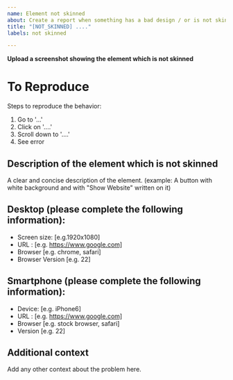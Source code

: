 ```yaml
---
name: Element not skinned
about: Create a report when something has a bad design / or is not skinned
title: "[NOT_SKINNED] ...."
labels: not skinned

---
```


**Upload a screenshot showing the element which is not skinned**

# To Reproduce
Steps to reproduce the behavior:
1. Go to '...'
2. Click on '....'
3. Scroll down to '....'
4. See error

## Description of the element which is not skinned
A clear and concise description of the element. 
(example: A button with white background and with "Show Website" written on it)

## Desktop (please complete the following information):
 - Screen size: [e.g.1920x1080]
 - URL : [e.g. https://www.google.com]
 - Browser [e.g. chrome, safari]
 - Browser Version [e.g. 22]

## Smartphone (please complete the following information):
 - Device: [e.g. iPhone6]
 - URL : [e.g. https://www.google.com]
 - Browser [e.g. stock browser, safari]
 - Version [e.g. 22]

## Additional context
Add any other context about the problem here.
